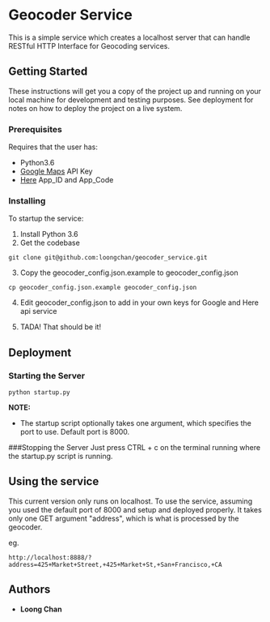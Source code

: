 # Geocoder Service

This is a simple service which creates a localhost server that can handle RESTful HTTP Interface for Geocoding services.

## Getting Started

These instructions will get you a copy of the project up and running on your local machine for development and testing purposes. See deployment for notes on how to deploy the project on a live system.

### Prerequisites

Requires that the user has:
* Python3.6
* [Google Maps](developer.google.com/maps/documentation/geocoding/start) API Key
* [Here](developer.here.com/documentation/geocoder/topics/quick-start.html) App_ID and App_Code

### Installing

To startup the service:

1. Install Python 3.6
2. Get the codebase
```
git clone git@github.com:loongchan/geocoder_service.git
```
3. Copy the geocoder_config.json.example to geocoder_config.json
```
cp geocoder_config.json.example geocoder_config.json
```
4. Edit geocoder_config.json to add in your own keys for Google and Here api service

5. TADA!  That should be it!

## Deployment

### Starting the Server
```
python startup.py
```
**NOTE:**
* The startup script optionally takes one argument, which specifies the port to use.  Default port is 8000.

###Stopping the Server
Just press CTRL + c on the terminal running where the startup.py script is running.

## Using the service
This current version only runs on localhost.  To use the service, assuming you used the default port of 8000 and setup and deployed properly.  It takes only one GET argument "address", which is what is processed by the geocoder.

eg.
```
http://localhost:8888/?address=425+Market+Street,+425+Market+St,+San+Francisco,+CA
```

## Authors

* **Loong Chan**